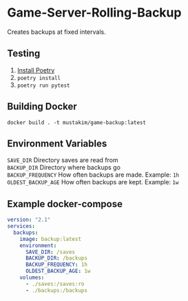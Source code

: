 # Game-Server-Rolling-Backup

Creates backups at fixed intervals.

## Testing
1. [Install Poetry](https://python-poetry.org/docs/#installation) 
1. `poetry install` 
2. `poetry run pytest`

## Building Docker
`docker build . -t mustakim/game-backup:latest`

## Environment Variables
`SAVE_DIR` Directory saves are read from  
`BACKUP_DIR` Directory where backups go  
`BACKUP_FREQUENCY` How often backups are made. Example: `1h`  
`OLDEST_BACKUP_AGE` How often backups are kept. Example: `1w`  

## Example docker-compose
```yaml
version: "2.1"
services: 
  backups:
    image: backup:latest
    environment:
      SAVE_DIR: /saves
      BACKUP_DIR: /backups
      BACKUP_FREQUENCY: 1h
      OLDEST_BACKUP_AGE: 1w
    volumes:
      - ./saves:/saves:ro
      - ./backups:/backups  
```